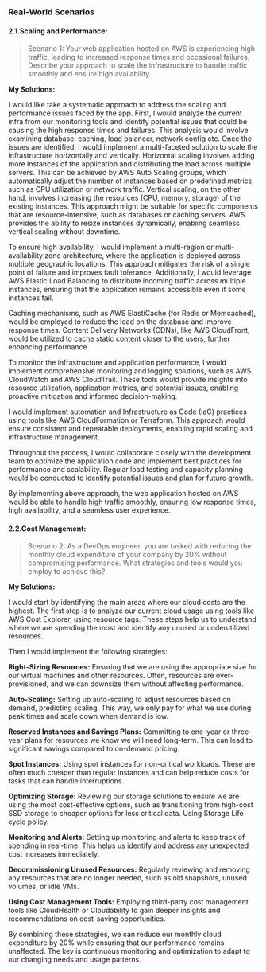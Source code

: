 ### Real-World Scenarios
#### 2.1.Scaling and Performance:
> Scenario 1: Your web application hosted on AWS is experiencing high traffic, leading to
increased response times and occasional failures. Describe your approach to scale the
infrastructure to handle traffic smoothly and ensure high availability.


**My Solutions:**

I would like take a systematic approach to address the scaling and performance issues faced by the app. First, I would analyze the current infra from our monitoring tools and identify potential issues that could be causing the high response times and failures. This analysis would involve examining database, caching, load balancer, network config etc.
Once the issues are identified, I would implement a multi-faceted solution to scale the infrastructure horizontally and vertically. Horizontal scaling involves adding more instances of the application and distributing the load across multiple servers. This can be achieved by AWS Auto Scaling groups, which automatically adjust the number of instances based on predefined metrics, such as CPU utilization or network traffic. Vertical scaling, on the other hand, involves increasing the resources (CPU, memory, storage) of the existing instances. This approach might be suitable for specific components that are resource-intensive, such as databases or caching servers. AWS provides the ability to resize instances dynamically, enabling seamless vertical scaling without downtime.

To ensure high availability, I would implement a multi-region or multi-availability zone architecture, where the application is deployed across multiple geographic locations. This approach mitigates the risk of a single point of failure and improves fault tolerance. Additionally, I would leverage AWS Elastic Load Balancing to distribute incoming traffic across multiple instances, ensuring that the application remains accessible even if some instances fail.

Caching mechanisms, such as AWS ElastiCache (for Redis or Memcached), would be employed to reduce the load on the database and improve response times. Content Delivery Networks (CDNs), like AWS CloudFront, would be utilized to cache static content closer to the users, further enhancing performance.

To monitor the infrastructure and application performance, I would implement comprehensive monitoring and logging solutions, such as AWS CloudWatch and AWS CloudTrail. These tools would provide insights into resource utilization, application metrics, and potential issues, enabling proactive mitigation and informed decision-making.

I would implement automation and Infrastructure as Code (IaC) practices using tools like AWS CloudFormation or Terraform. This approach would ensure consistent and repeatable deployments, enabling rapid scaling and infrastructure management.

Throughout the process, I would collaborate closely with the development team to optimize the application code and implement best practices for performance and scalability. Regular load testing and capacity planning would be conducted to identify potential issues and plan for future growth.

By implementing above approach, the web application hosted on AWS would be able to handle high traffic smoothly, ensuring low response times, high availability, and a seamless user experience.



#### 2.2.Cost Management:
> Scenario 2: As a DevOps engineer, you are tasked with reducing the monthly cloud
expenditure of your company by 20% without compromising performance. What
strategies and tools would you employ to achieve this?

**My Solutions:** 

I would start by identifying the main areas where our cloud costs are the highest. The first step is to analyze our current cloud usage using tools like AWS Cost Explorer, using resource tags. These steps help us to understand where we are spending the most and identify any unused or underutilized resources.

Then I would implement the following strategies:

**Right-Sizing Resources:**  Ensuring that we are using the appropriate size for our virtual machines and other resources. Often, resources are over-provisioned, and we can downsize them without affecting performance.

**Auto-Scaling:** Setting up auto-scaling to adjust resources based on demand, predicting scaling. This way, we only pay for what we use during peak times and scale down when demand is low.

**Reserved Instances and Savings Plans:** Committing to one-year or three-year plans for resources we know we will need long-term. This can lead to significant savings compared to on-demand pricing.

**Spot Instances:** Using spot instances for non-critical workloads. These are often much cheaper than regular instances and can help reduce costs for tasks that can handle interruptions.

**Optimizing Storage:** Reviewing our storage solutions to ensure we are using the most cost-effective options, such as transitioning from high-cost SSD storage to cheaper options for less critical data. Using Storage Life cycle policy. 

**Monitoring and Alerts:** Setting up monitoring and alerts to keep track of spending in real-time. This helps us identify and address any unexpected cost increases immediately.

**Decommissioning Unused Resources:** Regularly reviewing and removing any resources that are no longer needed, such as old snapshots, unused volumes, or idle VMs.

**Using Cost Management Tools:** Employing third-party cost management tools like CloudHealth or Cloudability to gain deeper insights and recommendations on cost-saving opportunities.

By combining these strategies, we can reduce our monthly cloud expenditure by 20% while ensuring that our performance remains unaffected. The key is continuous monitoring and optimization to adapt to our changing needs and usage patterns.





